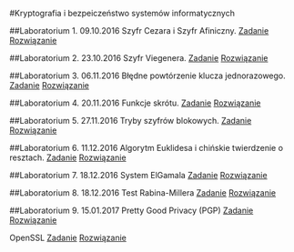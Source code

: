 #Kryptografia i bezpeiczeństwo systemów informatycznych

##Laboratorium 1. 09.10.2016
Szyfr Cezara i Szyfr Afiniczny.
[Zadanie]( https://github.com/kamilpek/kryptografia/tree/master/lab1_cezar/zadanie.md) [Rozwiązanie](https://github.com/kamilpek/kryptografia/tree/master/lab1_cezar)

##Laboratorium 2. 23.10.2016
Szyfr Viegenera.
[Zadanie]( https://github.com/kamilpek/kryptografia/tree/master/lab2_vigenere/zadanie.md) [Rozwiązanie](https://github.com/kamilpek/kryptografia/tree/master/lab2_vigenere)

##Laboratorium 3. 06.11.2016
Błędne powtórzenie klucza jednorazowego.
[Zadanie](https://github.com/kamilpek/kryptografia/blob/master/lab3_kluczjednorazowy/zadanie.md) [Rozwiązanie](https://github.com/kamilpek/kryptografia/blob/master/lab3_kluczjednorazowy/)

##Laboratorium 4. 20.11.2016
Funkcje skrótu.
[Zadanie]( https://github.com/kamilpek/kryptografia/blob/master/lab4_funkcjeskrotu/zadanie.md) [Rozwiązanie](https://github.com/kamilpek/kryptografia/blob/master/lab4_funkcjeskrotu/)

##Laboratorium 5. 27.11.2016
Tryby szyfrów blokowych.
[Zadanie]( https://github.com/kamilpek/kryptografia/blob/master/lab5_blokowe/zadanie.md) [Rozwiązanie](https://github.com/kamilpek/kryptografia/blob/master/lab5_blokowe/)

##Laboratorium 6. 11.12.2016
Algorytm Euklidesa i chińskie twierdzenie o resztach.
[Zadanie]( https://github.com/kamilpek/kryptografia/blob/master/lab6_ctr/zadanie.md) [Rozwiązanie](https://github.com/kamilpek/kryptografia/blob/master/lab6_ctr/)

##Laboratorium 7. 18.12.2016
System ElGamala
[Zadanie]( https://github.com/kamilpek/kryptografia/blob/master/lab7_elgamal/zadanie.md) [Rozwiązanie](https://github.com/kamilpek/kryptografia/blob/master/lab7_elgamal/)

##Laboratorium 8. 18.12.2016
Test Rabina-Millera
[Zadanie]( https://github.com/kamilpek/kryptografia/blob/master/lab8_rabin-miler/zadanie.md) [Rozwiązanie](https://github.com/kamilpek/kryptografia/blob/master/lab8_rabin-miler/)

##Laboratorium 9. 15.01.2017
Pretty Good Privacy (PGP)
[Zadanie]( https://github.com/kamilpek/kryptografia/blob/master/lab9_pgp/zadanie.md)
[Rozwiązanie](https://github.com/kamilpek/kryptografia/blob/master/lab9_pgp/)

OpenSSL
[Zadanie]( https://github.com/kamilpek/kryptografia/blob/master/lab9_openssl/zadanie.md)
[Rozwiązanie](https://github.com/kamilpek/kryptografia/blob/master/lab9_openssl/)
